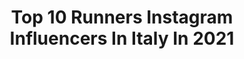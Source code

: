 ---
title: Top 10 Runners Instagram Influencers In Italy In 2021
description: >-
  Find top runners Instagram influencers in Italy in 2021. Most popular hashtags: #run #running #runningmotivation #trailrunning.
platform: Instagram
hits: 148
text_top: See the most popular Instagram influencers on inBeat.
text_bottom: Our platform holds 148 Instagram influencers like this in Italy for you to contact.
profiles:
  - username: "cosimo_run"
    fullname: >-
      Cosimo Bertotto
    bio: >-
      Ultradistance #Runner 👨‍🏫@mam265 #Ambassador Polar⌚️ @polaritalia SiS⚡️ @scienceinsport.it COSIMO10 👓@demon_sunglasses 🏃‍♂️@qualityshoppingsport
    location: "Italy"
    followers: 35912
    engagement: 226
    commentsToLikes: 0.135105
    id: ck9weke83knt60j78lpaapgra
    verified: false
    hashtags: "#instarunners, #iloverunning, #ad, #instarun"
  - username: "camillina86_"
    fullname: >-
      Camilla Corsini
    bio: >-
      #runner NON CORRO MARATONE 🔥 PB: 800 m 2.12.27🎽1500 m 4.34.73 10 km38.27🏃 Coaching online: for info DM🏃🏆 CAMILACORSINI @carniumbotanicals_it
    location: "Italy"
    followers: 10694
    engagement: 540
    commentsToLikes: 0.093509
    id: ck8t1zesbxnps0j78dtbmzkdb
    verified: false
    hashtags: "#swimrun, #sportgirl, #runs, #runningaddict"
  - username: "annarunny"
    fullname: >-
      Anna
    bio: >-
      Runner 🇮🇹 Maratone🏅🏅Roma 🏅Barletta 🏅Milano 🏅 Firenze 🏅Valencia Ultra 🏅50km di Romagna Intervista su asics frontrunner:
    location: "Italy"
    followers: 6192
    engagement: 1854
    commentsToLikes: 0.156343
    id: ck8tdnhdr41um0j78t0igsput
    verified: false
    hashtags: "#runningpost, #ilovemylife, #runnerspugliesi, #ripetute"
  - username: "qunadine"
    fullname: >-
      Nadine💙Brooks RUN HAPPY TEAM
    bio: >-
      Believe in yourself🧘 Trailrunner🏃‍♀️Marathoni🏃‍♀️Ultrarunner #dextroenergysportteam @runnersheal @koelnmarathon Botschafterin
    location: "Italy"
    followers: 7628
    engagement: 1005
    commentsToLikes: 0.041155
    id: ck14k5p1knuqw0i19jl8014m2
    verified: false
    hashtags: "#sport, #love2run, #runner, #runnersofinstagram"
  - username: "a_monteleone"
    fullname: >-
      Antonino Monteleone
    bio: >-
      tv reporter @redazioneiene 🎤 | private pilot ✈️ | runner 🏃🏻‍♂️
    location: "Italy"
    followers: 50065
    engagement: 422
    commentsToLikes: 0.018795
    id: ck0u74u3c3r9r0i19tik0xeel
    verified: true
    hashtags: "#amsterdam, #picoftheday, #sea, #quarantine"
  - username: "henriaymonod"
    fullname: >-
      ℋ𝑒𝓃𝓇𝒾 𝒜𝓎𝓂𝑜𝓃𝑜𝒹
    bio: >-
      Ski-alper | Mountain runner ⛷🏃🏻‍♂️ @lasportivagram Athlete🎽 🏆VK Fully 2018-19🇨🇭 🏆Italian VK🏃🏻‍♂️Champion 2020🇮🇹 🥉U-23 VK⛷WC 2019 #ioffà #unpodepompage
    location: "Italy"
    followers: 11530
    engagement: 1090
    commentsToLikes: 0.014665
    id: ck0w4s9k605ti0i19rggh8biv
    verified: false
    hashtags: "#smile, #enjoythemountains, #skimo, #montblanc"
  - username: "ludovicacatgiu"
    fullname: >-
      LC🌸
    bio: >-
      • MED Student👩🏻‍⚕️| UniMi💉 • Born in Sardinia, based in Milan📍♥️ • Adidas Runner🖤
    location: "Italy"
    followers: 9529
    engagement: 822
    commentsToLikes: 0.029260
    id: ck5qdv1t5xg6u0i11zzrynrw8
    verified: false
    hashtags: "#igersmilano, #volgosardegna, #golfodiorosei, #italiansummer"
  - username: "paolopuosiofficial"
    fullname: >-
      Paolo Puosi Official
    bio: >-
      Show runner Author & Actor 🎬 Photographer for passion 📸 Polaroid photo lover
    location: "Italy"
    followers: 74071
    engagement: 216
    commentsToLikes: 0.159072
    id: ck9hb9rixfya30j78q4l9a7ar
    verified: false
    hashtags: "#life, #italy, #blue, #followme"
  - username: "michellevanhooft"
    fullname: >-
      Mies
    bio: >-
      Marathon runner @liiteguardnl 10K 43'35 | HM 1:35'38 42,195 (14x).🤭 PB: 3:28'36
    location: "Italy"
    followers: 2419
    engagement: 1357
    commentsToLikes: 0.068002
    id: ck9h9v0zma2km0j78slrerguo
    verified: false
    hashtags: "#italy, #instarunners, #ikloophard, #halfmarathon"
  - username: "fontello"
    fullname: >-
      Daniel Fontana
    bio: >-
      Professional Triathlete. Two time olimpian, Ironman Champion. 🏊🏻‍♂️ swimmer 🚴🏻‍♂️ biker 🏃🏻‍♂️ runner 👨🏼‍💼 accounting 🎣 fly fishing lover
    location: "Italy"
    followers: 11680
    engagement: 601
    commentsToLikes: 0.025779
    id: ck0w45bj4wvzn0i19q2ufguk7
    verified: false
    hashtags: "#ironman, #triathlon, #garmintribe, #forerunner745"
---